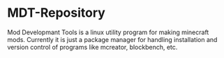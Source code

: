 # MDT-Repository
Mod Developmant Tools is a linux utility program for making minecraft mods. Currently it is just a package manager for handling installation and version control of programs like mcreator, blockbench, etc.
